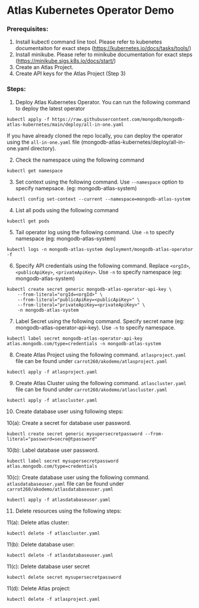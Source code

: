# Atlas Kubernetes Operator Demo

### Prerequisites:

1. Install kubectl command line tool. Please refer to kubenetes documentaiton for exact steps (https://kubernetes.io/docs/tasks/tools/)
2. Install minikube. Please refer to minikube documentation for exact steps (https://minikube.sigs.k8s.io/docs/start/)
3. Create an Atlas Project.
4. Create API keys for the Atlas Project (Step 3)

### Steps:

1. Deploy Atlas Kubernetes Operator.
You can run the following command to deploy the latest operator
```
kubectl apply -f https://raw.githubusercontent.com/mongodb/mongodb-atlas-kubernetes/main/deploy/all-in-one.yaml
```
If you have already cloned the repo locally, you can deploy the operator using the `all-in-one.yaml` file (mongodb-atlas-kubernetes/deploy/all-in-one.yaml directory).

2. Check the namespace using the following command
```
kubectl get namespace
```
3. Set context using the following command. Use `--namespace` option to specify namepsace. (eg: mongodb-atlas-system)
```
kubectl config set-context --current --namespace=mongodb-atlas-system
```

4. List all pods using the following command
```
kubectl get pods
```

5. Tail operator log using the following command. Use `-n` to specify namespace (eg: mongodb-atlas-system)
```
kubectl logs -n mongodb-atlas-system deployment/mongodb-atlas-operator -f
```

6. Specify API credentials using the following command. Replace `<orgId>`, `<publicApiKey>`, `<privateApiKey>`. Use `-n` to specify namespace (eg: mongodb-atlas-system)
```
kubectl create secret generic mongodb-atlas-operator-api-key \
    --from-literal="orgId=<orgId>" \
    --from-literal="publicApiKey=<publicApiKey>" \
    --from-literal="privateApiKey=<privateApiKey>" \
    -n mongodb-atlas-system
```

7. Label Secret using the following command. Specify secret name (eg: mongodb-atlas-operator-api-key). Use `-n` to specify namespace.
```
kubectl label secret mongodb-atlas-operator-api-key atlas.mongodb.com/type=credentials -n mongodb-atlas-system
```

8. Create Atlas Project using the following command. `atlasproject.yaml` file can be found under `carrot260/akodemo/atlasproject.yaml`
```
kubectl apply -f atlasproject.yaml
```

9. Create Atlas Cluster using the following command. `atlascluster.yaml` file can be found under `carrot260/akodemo/atlascluster.yaml`
```
kubectl apply -f atlascluster.yaml
```

10. Create database user using following steps:

10(a): Create a secret for database user password.
```
kubectl create secret generic mysupersecretpassword --from-literal="password=secre@tpassword"
```
10(b): Label database user password.
```
kubectl label secret mysupersecretpassword atlas.mongodb.com/type=credentials
```
10(c): Create database user using the following command. `atlasdatabaseuser.yaml` file can be found under `carrot260/akodemo/atlasdatabaseuser.yaml`
```
kubectl apply -f atlasdatabaseuser.yaml
```

11. Delete resources using the following steps:

11(a): Delete atlas cluster:
```
kubectl delete -f atlascluster.yaml
```

11(b): Delete database user:
```
kubectl delete -f atlasdatabaseuser.yaml
```

11(c): Delete database user secret
```
kubectl delete secret mysupersecretpassword
```

11(d): Delete Atlas project:
```
kubectl delete -f atlasproject.yaml
```
